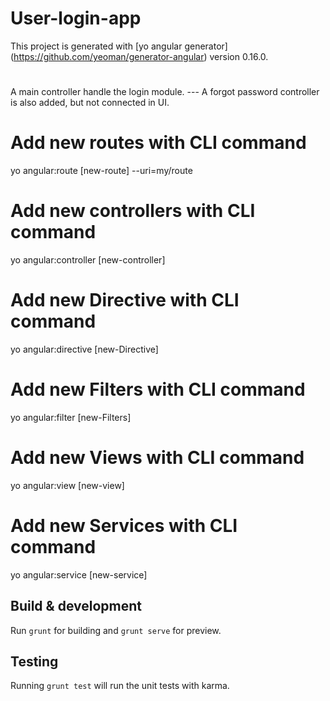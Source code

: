 # User-login-app

This project is generated with [yo angular generator]
(https://github.com/yeoman/generator-angular)
version 0.16.0.


# 
A main controller handle the login module. 
  --- A forgot password controller is also added, but not connected in UI.


# Add new routes with CLI command 
	
  yo angular:route [new-route] --uri=my/route


# Add new controllers with CLI command 
	
  yo angular:controller [new-controller]


# Add new Directive with CLI command 
	
  yo angular:directive [new-Directive]


# Add new Filters with CLI command 
	
  yo angular:filter [new-Filters]


# Add new Views with CLI command 
	
  yo angular:view [new-view]


# Add new Services with CLI command 
	
  yo angular:service [new-service]



## Build & development

Run `grunt` for building and `grunt serve` for preview.



## Testing

Running `grunt test` will run the unit tests with karma.
